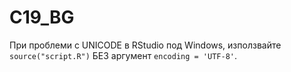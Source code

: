 # C19_BG

При проблеми с UNICODE в RStudio под Windows, използвайте ``source("script.R")`` БЕЗ аргумент ``encoding = 'UTF-8'``.

